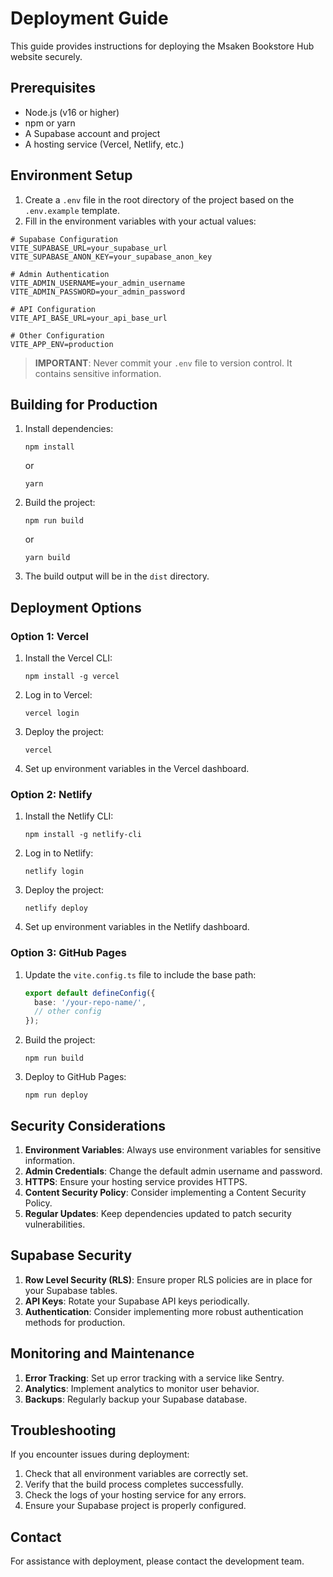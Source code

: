 # Deployment Guide

This guide provides instructions for deploying the Msaken Bookstore Hub website securely.

## Prerequisites

- Node.js (v16 or higher)
- npm or yarn
- A Supabase account and project
- A hosting service (Vercel, Netlify, etc.)

## Environment Setup

1. Create a `.env` file in the root directory of the project based on the `.env.example` template.
2. Fill in the environment variables with your actual values:

```
# Supabase Configuration
VITE_SUPABASE_URL=your_supabase_url
VITE_SUPABASE_ANON_KEY=your_supabase_anon_key

# Admin Authentication
VITE_ADMIN_USERNAME=your_admin_username
VITE_ADMIN_PASSWORD=your_admin_password

# API Configuration
VITE_API_BASE_URL=your_api_base_url

# Other Configuration
VITE_APP_ENV=production
```

> **IMPORTANT**: Never commit your `.env` file to version control. It contains sensitive information.

## Building for Production

1. Install dependencies:
   ```
   npm install
   ```
   or
   ```
   yarn
   ```

2. Build the project:
   ```
   npm run build
   ```
   or
   ```
   yarn build
   ```

3. The build output will be in the `dist` directory.

## Deployment Options

### Option 1: Vercel

1. Install the Vercel CLI:
   ```
   npm install -g vercel
   ```

2. Log in to Vercel:
   ```
   vercel login
   ```

3. Deploy the project:
   ```
   vercel
   ```

4. Set up environment variables in the Vercel dashboard.

### Option 2: Netlify

1. Install the Netlify CLI:
   ```
   npm install -g netlify-cli
   ```

2. Log in to Netlify:
   ```
   netlify login
   ```

3. Deploy the project:
   ```
   netlify deploy
   ```

4. Set up environment variables in the Netlify dashboard.

### Option 3: GitHub Pages

1. Update the `vite.config.ts` file to include the base path:
   ```typescript
   export default defineConfig({
     base: '/your-repo-name/',
     // other config
   });
   ```

2. Build the project:
   ```
   npm run build
   ```

3. Deploy to GitHub Pages:
   ```
   npm run deploy
   ```

## Security Considerations

1. **Environment Variables**: Always use environment variables for sensitive information.
2. **Admin Credentials**: Change the default admin username and password.
3. **HTTPS**: Ensure your hosting service provides HTTPS.
4. **Content Security Policy**: Consider implementing a Content Security Policy.
5. **Regular Updates**: Keep dependencies updated to patch security vulnerabilities.

## Supabase Security

1. **Row Level Security (RLS)**: Ensure proper RLS policies are in place for your Supabase tables.
2. **API Keys**: Rotate your Supabase API keys periodically.
3. **Authentication**: Consider implementing more robust authentication methods for production.

## Monitoring and Maintenance

1. **Error Tracking**: Set up error tracking with a service like Sentry.
2. **Analytics**: Implement analytics to monitor user behavior.
3. **Backups**: Regularly backup your Supabase database.

## Troubleshooting

If you encounter issues during deployment:

1. Check that all environment variables are correctly set.
2. Verify that the build process completes successfully.
3. Check the logs of your hosting service for any errors.
4. Ensure your Supabase project is properly configured.

## Contact

For assistance with deployment, please contact the development team.
